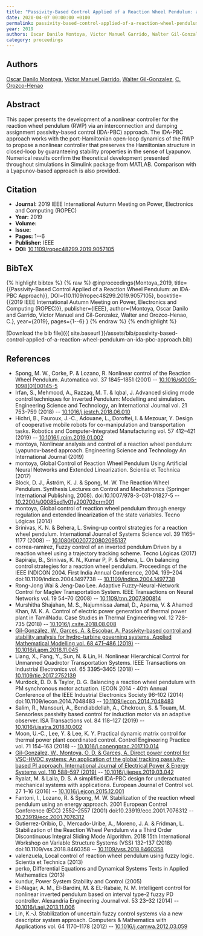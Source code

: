 ```yaml
---
title: "Passivity-Based Control Applied of a Reaction Wheel Pendulum: an IDA-PBC Approach"
date: 2020-04-07 00:00:00 +0100
permalink: passivity-based-control-applied-of-a-reaction-wheel-pendulum-an-ida-pbc-approach
year: 2019
authors: Oscar Danilo Montoya, Victor Manuel Garrido, Walter Gil-Gonzalez, C. Orozco-Henao
category: proceedings
---
```

 
## Authors
[Oscar Danilo Montoya](authors/oscar-danilo-montoya), [Victor Manuel Garrido](authors/victor-manuel-garrido), [Walter Gil-Gonzalez](authors/walter-julian-gil-gonzalez), [C. Orozco-Henao](authors/c-orozco-henao)
 
## Abstract
This paper presents the development of a nonlinear controller for the reaction wheel pendulum (RWP) via an interconnection and damping assignment passivity-based control (IDA-PBC) approach. The IDA-PBC approach works with the port-Hamiltonian open-loop dynamics of the RWP to propose a nonlinear controller that preserves the Hamiltonian structure in closed-loop by guaranteeing stability properties in the sense of Lyapunov. Numerical results confirm the theoretical development presented throughout simulations in Simulink package from MATLAB. Comparison with a Lyapunov-based approach is also provided.
 
## Citation
- **Journal:** 2019 IEEE International Autumn Meeting on Power, Electronics and Computing (ROPEC)
- **Year:** 2019
- **Volume:** 
- **Issue:** 
- **Pages:** 1--6
- **Publisher:** IEEE
- **DOI:** [10.1109/ropec48299.2019.9057105](https://doi.org/10.1109/ropec48299.2019.9057105)
 
## BibTeX
{% highlight bibtex %}
{% raw %}
@inproceedings{Montoya_2019,
  title={{Passivity-Based Control Applied of a Reaction Wheel Pendulum: an IDA-PBC Approach}},
  DOI={10.1109/ropec48299.2019.9057105},
  booktitle={{2019 IEEE International Autumn Meeting on Power, Electronics and Computing (ROPEC)}},
  publisher={IEEE},
  author={Montoya, Oscar Danilo and Garrido, Victor Manuel and Gil-Gonzalez, Walter and Orozco-Henao, C.},
  year={2019},
  pages={1--6}
}
{% endraw %}
{% endhighlight %}
 
[Download the bib file]({{ site.baseurl }}/assets/bib/passivity-based-control-applied-of-a-reaction-wheel-pendulum-an-ida-pbc-approach.bib)
 
## References
- Spong, M. W., Corke, P. & Lozano, R. Nonlinear control of the Reaction Wheel Pendulum. Automatica vol. 37 1845–1851 (2001) -- [10.1016/s0005-1098(01)00145-5](https://doi.org/10.1016/s0005-1098(01)00145-5)
- Irfan, S., Mehmood, A., Razzaq, M. T. & Iqbal, J. Advanced sliding mode control techniques for Inverted Pendulum: Modelling and simulation. Engineering Science and Technology, an International Journal vol. 21 753–759 (2018) -- [10.1016/j.jestch.2018.06.010](https://doi.org/10.1016/j.jestch.2018.06.010)
- Hichri, B., Fauroux, J.-C., Adouane, L., Doroftei, I. & Mezouar, Y. Design of cooperative mobile robots for co-manipulation and transportation tasks. Robotics and Computer-Integrated Manufacturing vol. 57 412–421 (2019) -- [10.1016/j.rcim.2019.01.002](https://doi.org/10.1016/j.rcim.2019.01.002)
- montoya, Nonlinear analysis and control of a reaction wheel pendulum: Lyapunov-based approach. Engineering Science and Technology An International Journal (2019)
- montoya, Global Control of Reaction Wheel Pendulum Using Artificial Neural Networks and Extended Linearization. Scientia et Technica (2017)
- Block, D. J., Åström, K. J. & Spong, M. W. The Reaction Wheel Pendulum. Synthesis Lectures on Control and Mechatronics (Springer International Publishing, 2008). doi:10.1007/978-3-031-01827-5 -- [10.2200/s00085ed1v01y200702crm001](https://doi.org/10.2200/s00085ed1v01y200702crm001)
- montoya, Global control of reaction wheel pendulum through energy regulation and extended linearization of the state variables. Tecno L&#x00F3;gicas (2014)
- Srinivas, K. N. & Behera, L. Swing-up control strategies for a reaction wheel pendulum. International Journal of Systems Science vol. 39 1165–1177 (2008) -- [10.1080/00207720802095137](https://doi.org/10.1080/00207720802095137)
- correa-ramírez, Fuzzy control of an inverted pendulum Driven by a reaction wheel using a trajectory tracking scheme. Tecno L&#x00F3;gicas (2017)
- Bapiraju, B., Srinivas, K. N., Kumar P, P. & Behera, L. On balancing control strategies for a reaction wheel pendulum. Proceedings of the IEEE INDICON 2004. First India Annual Conference, 2004. 199–204 doi:10.1109/indico.2004.1497738 -- [10.1109/indico.2004.1497738](https://doi.org/10.1109/indico.2004.1497738)
- Rong-Jong Wai & Jeng-Dao Lee. Adaptive Fuzzy-Neural-Network Control for Maglev Transportation System. IEEE Transactions on Neural Networks vol. 19 54–70 (2008) -- [10.1109/tnn.2007.900814](https://doi.org/10.1109/tnn.2007.900814)
- Murshitha Shajahan, M. S., Najumnissa Jamal, D., Aparna, V. & Ahamed Khan, M. K. A. Control of electric power generation of thermal power plant in TamilNadu. Case Studies in Thermal Engineering vol. 12 728–735 (2018) -- [10.1016/j.csite.2018.08.008](https://doi.org/10.1016/j.csite.2018.08.008)
- [Gil-González, W., Garces, A. & Escobar, A. Passivity-based control and stability analysis for hydro-turbine governing systems. Applied Mathematical Modelling vol. 68 471–486 (2019)](passivity-based-control-and-stability-analysis-for-hydro-turbine-governing-systems) -- [10.1016/j.apm.2018.11.045](https://doi.org/10.1016/j.apm.2018.11.045)
- Liang, X., Fang, Y., Sun, N. & Lin, H. Nonlinear Hierarchical Control for Unmanned Quadrotor Transportation Systems. IEEE Transactions on Industrial Electronics vol. 65 3395–3405 (2018) -- [10.1109/tie.2017.2752139](https://doi.org/10.1109/tie.2017.2752139)
- Murdock, D. D. & Taylor, D. G. Balancing a reaction wheel pendulum with PM synchronous motor actuation. IECON 2014 - 40th Annual Conference of the IEEE Industrial Electronics Society 96–102 (2014) doi:10.1109/iecon.2014.7048483 -- [10.1109/iecon.2014.7048483](https://doi.org/10.1109/iecon.2014.7048483)
- Salim, R., Mansouri, A., Bendiabdellah, A., Chekroun, S. & Touam, M. Sensorless passivity based control for induction motor via an adaptive observer. ISA Transactions vol. 84 118–127 (2019) -- [10.1016/j.isatra.2018.10.002](https://doi.org/10.1016/j.isatra.2018.10.002)
- Moon, U.-C., Lee, Y. & Lee, K. Y. Practical dynamic matrix control for thermal power plant coordinated control. Control Engineering Practice vol. 71 154–163 (2018) -- [10.1016/j.conengprac.2017.10.014](https://doi.org/10.1016/j.conengprac.2017.10.014)
- [Gil-González, W., Montoya, O. D. & Garces, A. Direct power control for VSC-HVDC systems: An application of the global tracking passivity-based PI approach. International Journal of Electrical Power &amp; Energy Systems vol. 110 588–597 (2019)](direct-power-control-for-vsc-hvdc-systems-an-application-of-the-global-tracking-passivity-based-pi-approach) -- [10.1016/j.ijepes.2019.03.042](https://doi.org/10.1016/j.ijepes.2019.03.042)
- Ryalat, M. & Laila, D. S. A simplified IDA-PBC design for underactuated mechanical systems with applications. European Journal of Control vol. 27 1–16 (2016) -- [10.1016/j.ejcon.2015.12.001](https://doi.org/10.1016/j.ejcon.2015.12.001)
- Fantoni, I., Lozano, R. & Spong, M. W. Stabilization of the reaction wheel pendulum using an energy approach. 2001 European Control Conference (ECC) 2552–2557 (2001) doi:10.23919/ecc.2001.7076312 -- [10.23919/ecc.2001.7076312](https://doi.org/10.23919/ecc.2001.7076312)
- Gutierrez-Oribio, D., Mercado-Uribe, A., Moreno, J. A. & Fridman, L. Stabilization of the Reaction Wheel Pendulum via a Third Order Discontinuous Integral Sliding Mode Algorithm. 2018 15th International Workshop on Variable Structure Systems (VSS) 132–137 (2018) doi:10.1109/vss.2018.8460358 -- [10.1109/vss.2018.8460358](https://doi.org/10.1109/vss.2018.8460358)
- valenzuela, Local control of reaction wheel pendulum using fuzzy logic. Scientia et Technica (2013)
- perko, Differential Equations and Dynamical Systems Texts in Applied Mathematics (2013)
- kundur, Power System Stability and Control (2005)
- El-Nagar, A. M., El-Bardini, M. & EL-Rabaie, N. M. Intelligent control for nonlinear inverted pendulum based on interval type-2 fuzzy PD controller. Alexandria Engineering Journal vol. 53 23–32 (2014) -- [10.1016/j.aej.2013.11.006](https://doi.org/10.1016/j.aej.2013.11.006)
- Lin, K.-J. Stabilization of uncertain fuzzy control systems via a new descriptor system approach. Computers &amp; Mathematics with Applications vol. 64 1170–1178 (2012) -- [10.1016/j.camwa.2012.03.059](https://doi.org/10.1016/j.camwa.2012.03.059)

